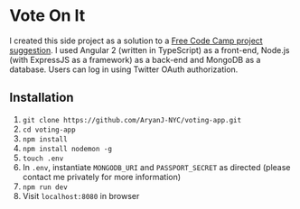 # Vote On It
I created this side project as a solution to a [Free Code Camp project suggestion](https://www.freecodecamp.com/challenges/build-a-voting-app).  I used Angular 2 (written in TypeScript) as a front-end, Node.js (with ExpressJS as a framework) as a back-end and MongoDB as a database.  Users can log in using Twitter OAuth authorization.
## Installation
1. `git clone https://github.com/AryanJ-NYC/voting-app.git`
2. `cd voting-app`
3. `npm install`
4. `npm install nodemon -g`
5. `touch .env`
6. In `.env`, instantiate `MONGODB_URI` and `PASSPORT_SECRET` as directed (please contact me privately for more information)
7. `npm run dev`
8. Visit `localhost:8080` in browser
